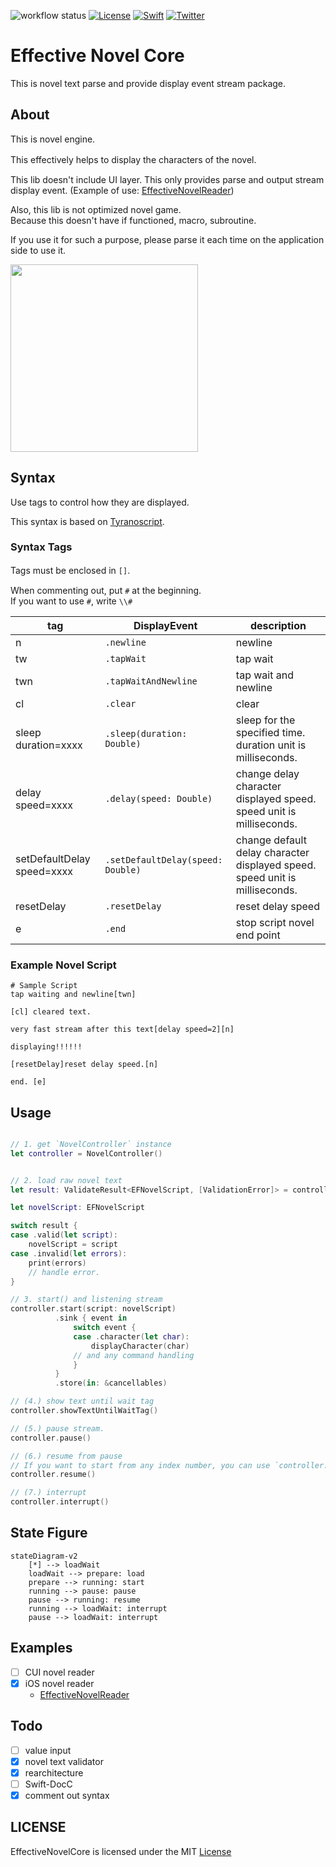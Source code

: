 ![workflow status](https://github.com/mui-z/effective-novel-core/actions/workflows/actions.yaml/badge.svg)
[![License](https://img.shields.io/github/license/mui-z/GithubRepoSearcher?labelColor=333333)](https://github.com/mui-z/effective-novel-core/blob/main/LICENSE)
[![Swift](https://img.shields.io/badge/Swift-FA7343)](https://github.com/apple/swift)
[![Twitter](https://img.shields.io/twitter/url/https/twitter.com/mui_z_.svg?style=social&label=Follow%20%40mui-z)](https://twitter.com/mui_z_)


# Effective Novel Core

This is novel text parse and provide display event stream package.

## About
This is novel engine.

This effectively helps to display the characters of the novel.　　

This lib doesn't include UI layer.
This only provides parse and output stream display event. (Example of use: [EffectiveNovelReader](https://github.com/mui-z/EffectiveNovelReader))

Also, this lib is not optimized novel game.  
Because this doesn't have if functioned, macro, subroutine.

If you use it for such a purpose, please parse it each time on the application side to use it.

<img src=https://user-images.githubusercontent.com/93278577/199856220-e8560b14-5e93-431d-8afc-3fe454690d46.gif width=300 />

## Syntax
Use tags to control how they are displayed.

This syntax is based on [Tyranoscript](https://tyrano.jp/).

### Syntax Tags
Tags must be enclosed in `[]`.　　　　

When commenting out, put `#` at the beginning.  
If you want to use `#`, write `\\#`

| tag                        | DisplayEvent                      | description                                                                 |
|----------------------------|-----------------------------------|-----------------------------------------------------------------------------|
| n                          | `.newline`                        | newline                                                                     |
| tw                         | `.tapWait`                        | tap wait                                                                    |
| twn                        | `.tapWaitAndNewline`              | tap wait and newline                                                        |
| cl                         | `.clear`                          | clear                                                                       |
| sleep duration=xxxx        | `.sleep(duration: Double)`        | sleep for the specified time. duration unit is milliseconds.                |
| delay speed=xxxx           | `.delay(speed: Double)`           | change delay character displayed speed. speed unit is milliseconds.         |
| setDefaultDelay speed=xxxx | `.setDefaultDelay(speed: Double)` | change default delay character displayed speed. speed unit is milliseconds. |
| resetDelay                 | `.resetDelay`                     | reset delay speed                                                           |
| e                          | `.end`                            | stop script novel end point                                                 |


### Example Novel Script

```sample.ens
# Sample Script
tap waiting and newline[twn]

[cl] cleared text.

very fast stream after this text[delay speed=2][n]

displaying!!!!!!

[resetDelay]reset delay speed.[n]

end. [e]
```

## Usage

```swift

// 1. get `NovelController` instance
let controller = NovelController()


// 2. load raw novel text
let result: ValidateResult<EFNovelScript, [ValidationError]> = controller.load(rawText: rawText)

let novelScript: EFNovelScript

switch result {
case .valid(let script):
    novelScript = script
case .invalid(let errors):
    print(errors)
    // handle error.
}

// 3. start() and listening stream
controller.start(script: novelScript)
          .sink { event in
              switch event {
              case .character(let char):
                  displayCharacter(char)
              // and any command handling
              }
          }
          .store(in: &cancellables)

// (4.) show text until wait tag
controller.showTextUntilWaitTag()

// (5.) pause stream.
controller.pause()

// (6.) resume from pause
// If you want to start from any index number, you can use `controller.resume(at: 100)`
controller.resume() 

// (7.) interrupt
controller.interrupt()


```

## State Figure

```mermaid
stateDiagram-v2
    [*] --> loadWait
    loadWait --> prepare: load
    prepare --> running: start
    running --> pause: pause
    pause --> running: resume
    running --> loadWait: interrupt
    pause --> loadWait: interrupt
```

## Examples
- [ ] CUI novel reader
- [x] iOS novel reader
  - [EffectiveNovelReader](https://github.com/mui-z/EffectiveNovelReader)

## Todo
- [ ] value input
- [x] novel text validator
- [x] rearchitecture
- [ ] Swift-DocC
- [x] comment out syntax

## LICENSE
EffectiveNovelCore is licensed under the MIT [License](LICENSE)
